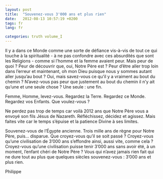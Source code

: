 ```yaml
---
layout: post
title:  "Souvenez-vous 3'000 ans et plus rien"
date:   2012-08-13 10:57:19 +0200
tags: fr
lang: fr

categories: truth volume_I
---
```

Il y a dans ce Monde comme une sorte de défiance vis-à-vis de tout ce qui touche à la spiritualité - à ne pas confondre avec ces absurdités que sont les Religions - comme si l’homme et la femme avaient peur. Mais peur de quoi ? Peur de découvrir que, oui, Notre Père est ? Peur d’être aller trop loin dans l’erreur et maintenant, oh mon Dieu puisque nous y sommes autant aller jusqu’au bout ? Oui, mais savez-vous ce qu’il y a vraiment au bout du chemin ? N’avez-vous pas peur que justement au bout du chemin il n’y ait qu’une et une seule chose ? Une seule : une fin.

Femme, Homme, levez-vous. Regardez la Terre. Regardez ce Monde. Regardez vos Enfants. Que voulez-vous ?

Ne perdez pas trop de temps car voilà 2012 ans que Notre Père vous a envoyé son fils Jésus de Nazareth. Réfléchissez, décidez et agissez. Mais faites vite car le temps s’épuise et la patience Divine à ses limites.

Souvenez-vous de l’Égypte ancienne. Trois mille ans de règne pour Notre Père, puis... disparue. Que croyez-vous qu’il se soit passé ? Croyez-vous qu’une civilisation de 3’000 ans s’effondre ainsi, aussi vite, comme cela ? Croyez-vous qu’une civilisation puisse tenir 3’000 ans sans avoir été, à un moment, l’enfant chéri de Notre Père ? Vous qui n’avez jamais rien fait qui ne dure tout au plus que quelques siècles souvenez-vous : 3’000 ans et plus rien.

Philippe

<!-- 
Ce(tte) œuvre est mise à disposition selon les termes de la Licence Creative Commons Attribution - Pas d’Utilisation Commerciale 4.0 International.
-->